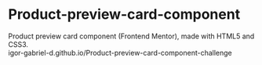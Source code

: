 # Product-preview-card-component
Product preview card component (Frontend Mentor), made with HTML5 and CSS3.  
igor-gabriel-d.github.io/Product-preview-card-component-challenge
